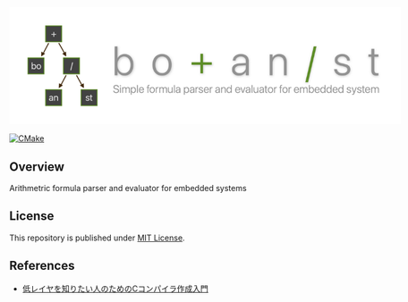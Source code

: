 <img style="max-width: 700px;" src="banner.png">

[![CMake](https://github.com/Enchan1207/formula_parser/actions/workflows/cmake.yml/badge.svg)](https://github.com/Enchan1207/formula_parser/actions/workflows/cmake.yml)

## Overview

Arithmetric formula parser and evaluator for embedded systems

## License

This repository is published under [MIT License](LICENSE).

## References

 - [低レイヤを知りたい人のためのCコンパイラ作成入門](https://www.sigbus.info/compilerbook)
